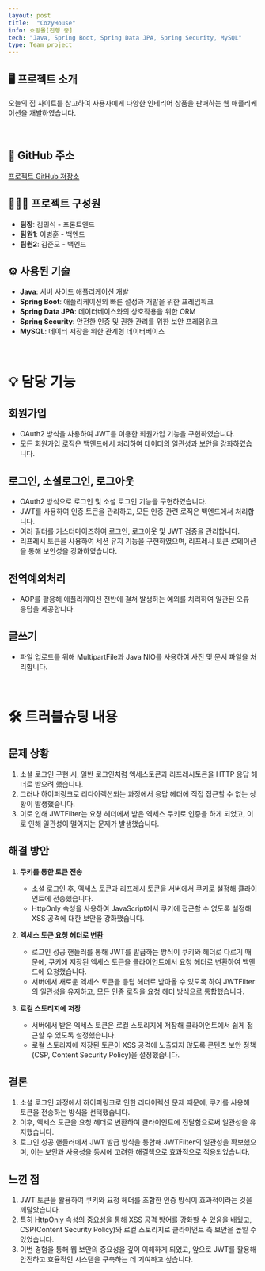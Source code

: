 ```yaml
---
layout: post
title:  "CozyHouse"
info: 쇼핑몰[진행 중]
tech: "Java, Spring Boot, Spring Data JPA, Spring Security, MySQL"
type: Team project
---
```


## 🖥️ 프로젝트 소개
오늘의 집 사이트를 참고하여 사용자에게 다양한 인테리어 상품을 판매하는 웹 애플리케이션을 개발하였습니다.

<br/>

## 🔗 GitHub 주소
[프로젝트 GitHub 저장소](https://github.com/qudgns8883/CozyHouse)

## 👨‍👩‍👦 프로젝트 구성원
- **팀장**: 김민석 - 프론트엔드 
- **팀원1**: 이병훈 - 백엔드
- **팀원2**: 김준모 - 백엔드

## ⚙️ 사용된 기술
- **Java**: 서버 사이드 애플리케이션 개발
- **Spring Boot**: 애플리케이션의 빠른 설정과 개발을 위한 프레임워크
- **Spring Data JPA**: 데이터베이스와의 상호작용을 위한 ORM
- **Spring Security**: 안전한 인증 및 권한 관리를 위한 보안 프레임워크
- **MySQL**: 데이터 저장을 위한 관계형 데이터베이스

<br/>

# 💡 담당 기능

## 회원가입
- OAuth2 방식을 사용하여 JWT를 이용한 회원가입 기능을 구현하였습니다.
- 모든 회원가입 로직은 백엔드에서 처리하여 데이터의 일관성과 보안을 강화하였습니다.

## 로그인, 소셜로그인, 로그아웃
- OAuth2 방식으로 로그인 및 소셜 로그인 기능을 구현하였습니다.
- JWT를 사용하여 인증 토큰을 관리하고, 모든 인증 관련 로직은 백엔드에서 처리합니다.
- 여러 필터를 커스터마이즈하여 로그인, 로그아웃 및 JWT 검증을 관리합니다.
- 리프레시 토큰을 사용하여 세션 유지 기능을 구현하였으며, 리프레시 토큰 로테이션을 통해 보안성을 강화하였습니다.

## 전역예외처리
- AOP를 활용해 애플리케이션 전반에 걸쳐 발생하는 예외를 처리하여 일관된 오류 응답을 제공합니다.

## 글쓰기
- 파일 업로드를 위해 MultipartFile과 Java NIO를 사용하여 사진 및 문서 파일을 처리합니다.

<br/>

# 🛠️ 트러블슈팅 내용

## 문제 상황 
1. 소셜 로그인 구현 시, 일반 로그인처럼 엑세스토큰과 리프레시토큰을 HTTP 응답 헤더로 받으려 했습니다.
2. 그러나 하이퍼링크로 리다이렉션되는 과정에서 응답 헤더에 직접 접근할 수 없는 상황이 발생했습니다.
3. 이로 인해 JWTFilter는 요청 헤더에서 받은 엑세스 쿠키로 인증을 하게 되었고, 이로 인해 일관성이 떨어지는 문제가 발생했습니다.

## 해결 방안
1. **쿠키를 통한 토큰 전송**  
   - 소셜 로그인 후, 엑세스 토큰과 리프레시 토큰을 서버에서 쿠키로 설정해 클라이언트에 전송했습니다.
   - HttpOnly 속성을 사용하여 JavaScript에서 쿠키에 접근할 수 없도록 설정해 XSS 공격에 대한 보안을 강화했습니다.

2. **엑세스 토큰 요청 헤더로 변환**  
   - 로그인 성공 핸들러를 통해 JWT를 발급하는 방식이 쿠키와 헤더로 다르기 때문에, 쿠키에 저장된 엑세스 토큰을 클라이언트에서 요청 헤더로 변환하여 백엔드에 요청했습니다.  
   - 서버에서 새로운 엑세스 토큰을 응답 헤더로 받아올 수 있도록 하여 JWTFilter의 일관성을 유지하고, 모든 인증 로직을 요청 헤더 방식으로 통합했습니다.  

3. **로컬 스토리지에 저장**  
   - 서버에서 받은 엑세스 토큰은 로컬 스토리지에 저장해 클라이언트에서 쉽게 접근할 수 있도록 설정했습니다.  
   - 로컬 스토리지에 저장된 토큰이 XSS 공격에 노출되지 않도록 콘텐츠 보안 정책(CSP, Content Security Policy)을 설정했습니다.  
   
## 결론
1. 소셜 로그인 과정에서 하이퍼링크로 인한 리다이렉션 문제 때문에, 쿠키를 사용해 토큰을 전송하는 방식을 선택했습니다.
2. 이후, 엑세스 토큰을 요청 헤더로 변환하여 클라이언트에 전달함으로써 일관성을 유지했습니다.
3. 로그인 성공 핸들러에서 JWT 발급 방식을 통합해 JWTFilter의 일관성을 확보했으며, 이는 보안과 사용성을 동시에 고려한 해결책으로 효과적으로 적용되었습니다.

## 느낀 점
1. JWT 토큰을 활용하여 쿠키와 요청 헤더를 조합한 인증 방식이 효과적이라는 것을 깨달았습니다.
2. 특히 HttpOnly 속성의 중요성을 통해 XSS 공격 방어를 강화할 수 있음을 배웠고, CSP(Content Security Policy)와 로컬 스토리지로 클라이언트 측 보안을 높일 수 있었습니다.
3. 이번 경험을 통해 웹 보안의 중요성을 깊이 이해하게 되었고, 앞으로 JWT를 활용해 안전하고 효율적인 시스템을 구축하는 데 기여하고 싶습니다.
